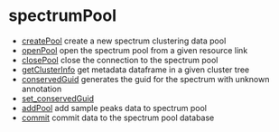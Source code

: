 # spectrumPool



+ [createPool](spectrumPool/createPool.1) create a new spectrum clustering data pool
+ [openPool](spectrumPool/openPool.1) open the spectrum pool from a given resource link
+ [closePool](spectrumPool/closePool.1) close the connection to the spectrum pool
+ [getClusterInfo](spectrumPool/getClusterInfo.1) get metadata dataframe in a given cluster tree
+ [conservedGuid](spectrumPool/conservedGuid.1) generates the guid for the spectrum with unknown annotation
+ [set_conservedGuid](spectrumPool/set_conservedGuid.1) 
+ [addPool](spectrumPool/addPool.1) add sample peaks data to spectrum pool
+ [commit](spectrumPool/commit.1) commit data to the spectrum pool database
